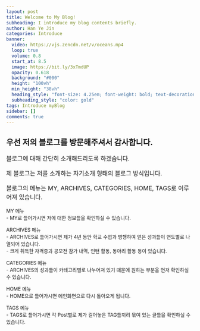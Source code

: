 ```yaml
---
layout: post
title: Welcome to My Blog!
subheading: I introduce my blog contents briefly.
author: Han Ye Jin
categories: Introduce
banner:
  video: https://vjs.zencdn.net/v/oceans.mp4
  loop: true
  volume: 0.8
  start_at: 8.5
  image: https://bit.ly/3xTmdUP
  opacity: 0.618
  background: "#000"
  height: "100vh"
  min_height: "38vh"
  heading_style: "font-size: 4.25em; font-weight: bold; text-decoration: underline"
  subheading_style: "color: gold"
tags: Introduce myBlog
sidebar: []
comments: true
---
```


<h2>우선 저의 블로그를 방문해주셔서 감사합니다.</h2>

<div style='font-size:medium'>
  블로그에 대해 간단히 소개해드리도록 하겠습니다.
  <p>
  제 블로그는 저를 소개하는 자기소개 형태의 블로그 방식입니다.
  <p>
  블로그의 메뉴는 MY, ARCHIVES, CATEGORIES, HOME, TAGS로 이루어져 있습니다. 
<!-- </div> -->
<p></p>

<span style='font-size:small'>
  <p>
  MY 메뉴<br>
  - MY로 들어가시면 저에 대한 정보들을 확인하실 수 있습니다.
  <p></p>
  ARCHIVES 메뉴<br>
  - ARCHIVES로 들어가시면 제가 4년 동안 학교 수업과 병행하여 얻은 성과들이 연도별로 나열되어 있습니다.<br> - 크게 취득한 자격증과 공모전 참가 내역, 인턴 활동, 동아리 활동 등이 있습니다. 
  <p></p>
  CATEGORIES 메뉴<br>
  - ARCHIVES의 성과들이 카테고리별로 나누어져 있기 때문에 원하는 부분을 먼저 확인하실 수 있습니다.
  <p></p>
  HOME 메뉴<br>
  - HOME으로 들어가시면 메인화면으로 다시 돌아오게 됩니다. 
  <p></p>
  TAGS 메뉴<br>
  - TAGS로 들어가시면 각 Post별로 제가 걸어놓은 TAG들끼리 묶여 있는 글들을 확인하실 수 있습니다.
  <p></p>
<!-- </span> -->

<!-- You’ll find this post in your `_posts` directory. Go ahead and edit it and re-build the site to see your changes. You can rebuild the site in many different ways, but the most common way is to run `jekyll serve`, which launches a web server and auto-regenerates your site when a file is updated.

<!-- To add new posts, simply add a file in the `_posts` directory that follows the convention `YYYY-MM-DD-name-of-post.ext` and includes the necessary front matter. Take a look at the source for this post to get an idea about how it works. -->

<!-- ## section 1

Jekyll also offers powerful support for code snippets:

{% highlight ruby %}
def print_hi(name)
puts "Hi, #{name}"
end
print_hi('Tom')
#=> prints 'Hi, Tom' to STDOUT.
{% endhighlight %}

## section 2

Check out the [Jekyll docs][jekyll-docs] for more info on how to get the most out of Jekyll. File all bugs/feature requests at [Jekyll’s GitHub repo][jekyll-gh]. If you have questions, you can ask them on [Jekyll Talk][jekyll-talk].

[jekyll-docs]: https://jekyllrb.com/docs/home
[jekyll-gh]: https://github.com/jekyll/jekyll
[jekyll-talk]: https://talk.jekyllrb.com/

$ a \* b = c ^ b $

$ 2^{\frac{n-1}{3}} $

$ \int_a^b f(x)\,dx. $

```cpp
#include <iostream>
using namespace std;

int main() {
  cout << "Hello World!";
  return 0;
}
// prints 'Hi, Tom' to STDOUT.
```

```python
class Person:
  def __init__(self, name, age):
    self.name = name
    self.age = age

p1 = Person("John", 36)

print(p1.name)
print(p1.age) -->

